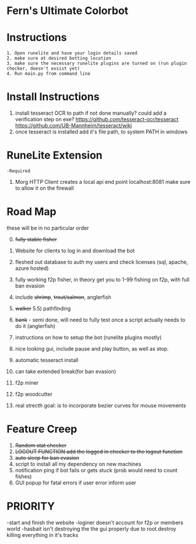 # Fern's Ultimate Colorbot


# Instructions
    1. Open runelite and have your login details saved
    2. make sure at desired botting location
    3. make sure the necessary runelite plugins are turned on (run plugin checker, doesn't exsist yet)
    4. Run main.py from command line

# Install Instructions

1) install tesseract OCR to path if not done manually?
    could add a verification step on exe?
    https://github.com/tesseract-ocr/tesseract
    https://github.com/UB-Mannheim/tesseract/wiki
2) once tesseract is installed add it's file path, to system PATH in windows


# RuneLite Extension
    -Required
1) Morg HTTP Client
    creates a local api end point
    localhost:8081
    make sure to allow it on the firewall

# Road Map

these will be in no particular order

0) ~~fully stable fisher~~
1) Website for clients to log in and download the bot
2) fleshed out database to auth my users and check licenses (sql, apache, azure hosted)
3) fully working f2p fisher, in theory get you to 1-99 fishing on f2p, with full ban evasion
4) include ~~shrimp~~, ~~trout/salmon~~, anglerfish
5) ~~walker~~
5.5) pathfinding
6) ~~bank~~ - semi done, will need to fully test once a script actually needs to do it (anglerfish)
7) instructions on how to setup the bot (runelite plugins mostly)
8) nice looking gui, include pause and play button, as well as stop. 
9) automatic tesseract install 
10) can take extended break(for ban evasion)
11) f2p miner
12) f2p woodcutter

20) real strecth goal: is to incorporate bezier curves for mouse movements

# Feature Creep

1) ~~Random stat checker~~
2) ~~LOGOUT FUNCTION add the logged in checker to the logout function~~
3) ~~auto sleep for ban evasion~~
4) script to install all my dependency on new machines
5) notification ping if bot fails or gets stuck (prob would need to count fishes)
6) GUI popup for fatal errors if user error inform user


# PRIORITY

-start and finish the website
-loginer doesn't account for f2p or members world
-hasbait isn't destroying the the gui properly due to root.destroy killing everything in it's tracks
